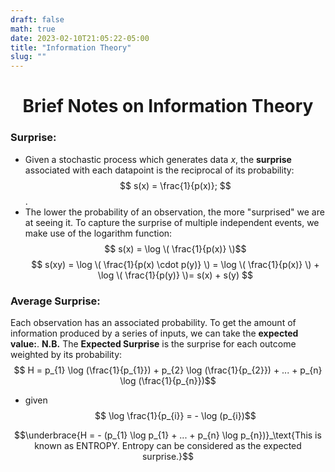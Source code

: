 ```yaml
---
draft: false
math: true
date: 2023-02-10T21:05:22-05:00
title: "Information Theory"
slug: "" 
---
```


<h1 align="center">Brief Notes on Information Theory </h1>

###  Surprise:
- Given a stochastic process which generates data $x$, the **surprise** associated with each datapoint is the reciprocal of its probability:
$$ s(x) = \frac{1}{p(x)}; $$.
- The lower the probability of an observation, the more "surprised" we are at seeing it. To capture the surprise of multiple independent events, we make use of the logarithm function:
$$ s(x) = \log \( \frac{1}{p(x)} \)$$
$$ s(xy) = \log \( \frac{1}{p(x) \cdot p(y)} \) = \log \( \frac{1}{p(x)} \) + \log \( \frac{1}{p(y)} \)= s(x) + s(y)  $$

### Average Surprise:
Each observation has an associated probability. To get the amount of information produced by a series of inputs, we can take the **expected value:**. 
**N.B.** The **Expected Surprise** is the surprise for each outcome weighted by its probability:
$$ H = p_{1} \log (\frac{1}{p_{1}}) + p_{2} \log (\frac{1}{p_{2}})  + ... + p_{n} \log (\frac{1}{p_{n}})$$

- given $$ \log \frac{1}{p_{i}} = - \log (p_{i})$$

$$\underbrace{H = - (p_{1} \log p_{1} + ... + p_{n} \log p_{n})}_\text{This is known as ENTROPY. Entropy can be considered as the expected surprise.}$$